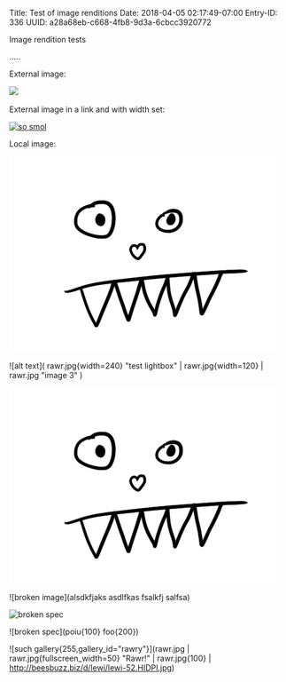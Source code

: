 Title: Test of image renditions
Date: 2018-04-05 02:17:49-07:00
Entry-ID: 336
UUID: a28a68eb-c668-4fb8-9d3a-6cbcc3920772

Image rendition tests

.....

External image:

![](http://beesbuzz.biz/d/lewi/lewi-51.jpg)

External image in a link and with width set:

[![](http://beesbuzz.biz/d/lewi/lewi-52.HIDPI.jpg{250} "so smol")](http://beesbuzz.biz/d/)

Local image:

![alt text](rawr.jpg "test single image")

![alt text](
rawr.jpg{width=240} "test lightbox" |
rawr.jpg{width=120} |
rawr.jpg "image 3"
)

![alt text](rawr.jpg "test single image")

![broken image](alsdkfjaks asdlfkas fsalkfj salfsa)

![broken spec](foo{123[]})

![broken spec](poiu{100} foo{200})


![such gallery{255,gallery_id="rawry"}](rawr.jpg | rawr.jpg{fullscreen_width=50} "Rawr!" | rawr.jpg{100}
| http://beesbuzz.biz/d/lewi/lewi-52.HIDPI.jpg)